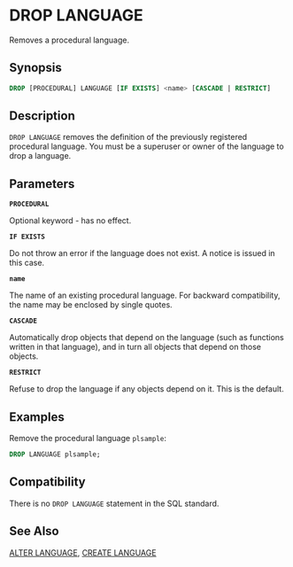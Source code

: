 # DROP LANGUAGE

Removes a procedural language.

## Synopsis

```sql
DROP [PROCEDURAL] LANGUAGE [IF EXISTS] <name> [CASCADE | RESTRICT]
```

## Description

`DROP LANGUAGE` removes the definition of the previously registered procedural language. You must be a superuser or owner of the language to drop a language.

## Parameters

**`PROCEDURAL`**

Optional keyword - has no effect.

**`IF EXISTS`**

Do not throw an error if the language does not exist. A notice is issued in this case.

**`name`**

The name of an existing procedural language. For backward compatibility, the name may be enclosed by single quotes.

**`CASCADE`**

Automatically drop objects that depend on the language (such as functions written in that language), and in turn all objects that depend on those objects.

**`RESTRICT`**

Refuse to drop the language if any objects depend on it. This is the default.

## Examples

Remove the procedural language `plsample`:

```sql
DROP LANGUAGE plsample;
```

## Compatibility

There is no `DROP LANGUAGE` statement in the SQL standard.

## See Also

[ALTER LANGUAGE](/docs/sql-statements/sql-stmt-alter-language.md), [CREATE LANGUAGE](/docs/sql-statements/sql-stmt-create-language.md)



